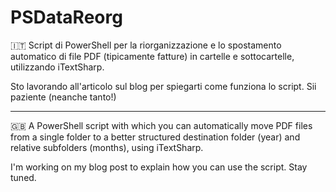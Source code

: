 # PSDataReorg
🇮🇹 Script di PowerShell per la riorganizzazione e lo spostamento automatico di file PDF (tipicamente fatture) in cartelle e sottocartelle, utilizzando iTextSharp.

Sto lavorando all'articolo sul blog per spiegarti come funziona lo script. Sii paziente (neanche tanto!)

------

🇬🇧 A PowerShell script with which you can automatically move PDF files from a single folder to a better structured destination folder (year) and relative subfolders (months), using iTextSharp.

I'm working on my blog post to explain how you can use the script. Stay tuned.